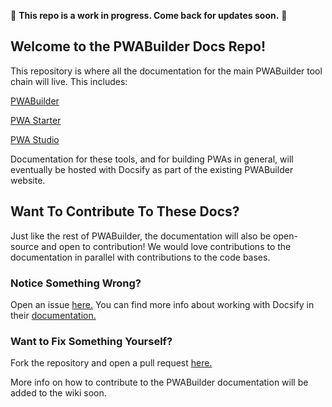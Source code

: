 :construction: **This repo is a work in progress. Come back for updates soon.** :construction:

## Welcome to the PWABuilder Docs Repo! <!-- {docsify-ignore} -->


This repository is where all the documentation for the main PWABuilder tool chain will live. This includes:

 [PWABuilder](https://github.com/pwa-builder/PWABuilder)

 [PWA Starter](https://github.com/pwa-builder/pwa-starter)

 [PWA Studio](https://github.com/pwa-builder/pwa-studio)

Documentation for these tools, and for building PWAs in general, will eventually be hosted with Docsify as part of the existing PWABuilder website.

## Want To Contribute To These Docs? <!-- {docsify-ignore} -->
Just like the rest of PWABuilder, the documentation will also be open-source and open to contribution! We would love contributions to the documentation in parallel with contributions to the code bases.

### Notice Something Wrong?
Open an issue [here.](https://github.com/pwa-builder/PWABuilder/issues) You can find more info about working with Docsify in their [documentation.](https://docsify.js.org/#/?id=docsify)

### Want to Fix Something Yourself?
Fork the repository and open a pull request [here.](https://github.com/pwa-builder/pwa-docs/pulls)

More info on how to contribute to the PWABuilder documentation will be added to the wiki soon.
